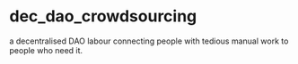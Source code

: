 # dec_dao_crowdsourcing
a decentralised DAO labour connecting people with tedious manual work to people who need it.
